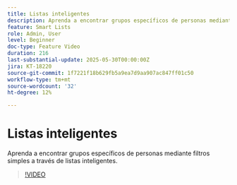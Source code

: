 ```yaml
---
title: Listas inteligentes
description: Aprenda a encontrar grupos específicos de personas mediante filtros simples a través de listas inteligentes.
feature: Smart Lists
role: Admin, User
level: Beginner
doc-type: Feature Video
duration: 216
last-substantial-update: 2025-05-30T00:00:00Z
jira: KT-18220
source-git-commit: 1f7221f18b629fb5a9ea7d9aa907ac847ff01c50
workflow-type: tm+mt
source-wordcount: '32'
ht-degree: 12%

---
```



# Listas inteligentes

Aprenda a encontrar grupos específicos de personas mediante filtros simples a través de listas inteligentes.

>[!VIDEO](https://video.tv.adobe.com/v/3463190/?learn=on&enablevpops)
